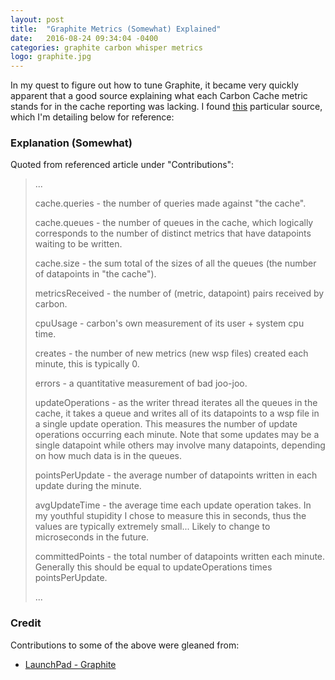 ```yaml
---
layout: post
title:  "Graphite Metrics (Somewhat) Explained"
date:   2016-08-24 09:34:04 -0400
categories: graphite carbon whisper metrics
logo: graphite.jpg
---
```

In my quest to figure out how to tune Graphite, it became very quickly apparent that a good source
explaining what each Carbon Cache metric stands for in the cache reporting was lacking. I found
[this](https://answers.launchpad.net/graphite/+question/145032) particular source, which I'm detailing
below for reference:

### Explanation (Somewhat)

Quoted from referenced article under "Contributions":

> ...
>
> cache.queries - the number of queries made against "the cache".
>
> cache.queues - the number of queues in the cache, which logically corresponds to the number of distinct metrics that have datapoints waiting to be written.
>
> cache.size - the sum total of the sizes of all the queues (the number of datapoints in "the cache").
>
> metricsReceived - the number of (metric, datapoint) pairs received by carbon.
>
> cpuUsage - carbon's own measurement of its user + system cpu time.
>
> creates - the number of new metrics (new wsp files) created each minute, this is typically 0.
>
> errors - a quantitative measurement of bad joo-joo.
>
> updateOperations - as the writer thread iterates all the queues in the cache, it takes a queue and writes all of its datapoints to a wsp file in a single update operation. This measures the number of update operations occurring each minute. Note that some updates may be a single datapoint while others may involve many datapoints, depending on how much data is in the queues.
>
> pointsPerUpdate - the average number of datapoints written in each update during the minute.
>
> avgUpdateTime - the average time each update operation takes. In my youthful stupidity I chose to measure this in seconds, thus the values are typically extremely small... Likely to change to microseconds in the future.
>
> committedPoints - the total number of datapoints written each minute. Generally this should be equal to updateOperations times pointsPerUpdate.
>
> ...

### Credit

Contributions to some of the above were gleaned from:

* [LaunchPad - Graphite](https://answers.launchpad.net/graphite/+question/145032)
